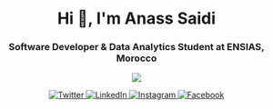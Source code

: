 <h1 align="center">Hi 👋, I'm Anass Saidi</h1>
<h3 align="center">Software Developer & Data Analytics Student at ENSIAS, Morocco</h3>

<p align="center">
  <img src="https://github.com/demartini/demartini/blob/master/code.gif">
</p>

<p align="center" width="50" height="60">
  <a href="https://www.instagram.com/anassaidi1/" target="_blank">
    <img src="https://img.shields.io/badge/twitter-%231DA1F2.svg?&style=for-the-badge&logo=twitter&logoColor=white&color=071A2C" alt="Twitter"/>
  </a>
  <a href="https://www.linkedin.com/in/anass-saidi-85a806198/" target="_blank">
    <img src="https://img.shields.io/badge/linkedin-%230077B5.svg?&style=for-the-badge&logo=linkedin&logoColor=white&color=071A2C" alt="LinkedIn"/>
  </a>
  <a href="https://www.instagram.com/anassaidi1/" target="_blank">
    <img src="https://img.shields.io/badge/instagram-%23E4405F.svg?&style=for-the-badge&logo=instagram&logoColor=white&color=071A2C" alt="Instagram"/>
  </a>
  <a href="https://web.facebook.com/anass.saidi.372/" target="_blank">
    <img src="https://img.shields.io/badge/facebook-%231877F2.svg?&style=for-the-badge&logo=facebook&logoColor=white&color=071A2C" alt="Facebook"/>
  </a>
</p>



